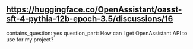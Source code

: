 ## https://huggingface.co/OpenAssistant/oasst-sft-4-pythia-12b-epoch-3.5/discussions/16

contains_question: yes
question_part: How can I get OpenAssistant API to use for my project?